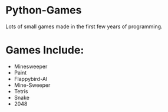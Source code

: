 # Python-Games

Lots of small games made in the first few years of programming.
# Games Include:
- Minesweeper
- Paint
- Flappybird-AI
- Mine-Sweeper
- Tetris
- Snake
- 2048
